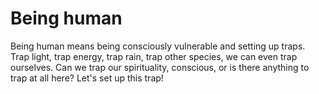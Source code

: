 # Being human
Being human means being consciously vulnerable and setting up traps.
Trap light, trap energy, trap rain, trap other species, we can even trap ourselves. Can we trap our spirituality, conscious, or is there anything to trap at all here? Let's set up this trap!